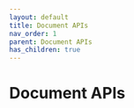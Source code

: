 ```yaml
---
layout: default
title: Document APIs
nav_order: 1
parent: Document APIs
has_children: true
---
```


# Document APIs

